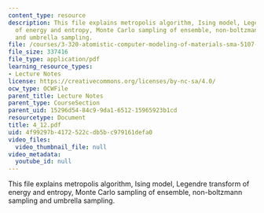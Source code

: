 ```yaml
---
content_type: resource
description: This file explains metropolis algorithm, Ising model, Legendre transform
  of energy and entropy, Monte Carlo sampling of ensemble, non-boltzmann sampling
  and umbrella sampling.
file: /courses/3-320-atomistic-computer-modeling-of-materials-sma-5107-spring-2005/4f99297b4172522cdb5bc979161defa0_4_12.pdf
file_size: 337416
file_type: application/pdf
learning_resource_types:
- Lecture Notes
license: https://creativecommons.org/licenses/by-nc-sa/4.0/
ocw_type: OCWFile
parent_title: Lecture Notes
parent_type: CourseSection
parent_uid: 15296d54-84c9-9da1-6512-15965923b1cd
resourcetype: Document
title: 4_12.pdf
uid: 4f99297b-4172-522c-db5b-c979161defa0
video_files:
  video_thumbnail_file: null
video_metadata:
  youtube_id: null
---
```

This file explains metropolis algorithm, Ising model, Legendre transform of energy and entropy, Monte Carlo sampling of ensemble, non-boltzmann sampling and umbrella sampling.